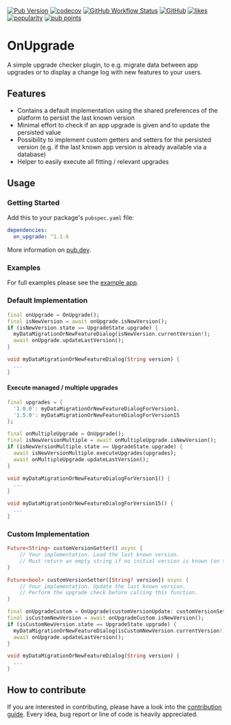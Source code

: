 [![Pub Version](https://img.shields.io/pub/v/on_upgrade)](https://pub.dev/packages/on_upgrade)
[![codecov](https://codecov.io/gh/Boehrsi/on_upgrade/branch/main/graph/badge.svg?token=7XPRP9UMLF)](https://codecov.io/gh/Boehrsi/on_upgrade)
[![GitHub Workflow Status](https://img.shields.io/github/actions/workflow/status/Boehrsi/on_upgrade/main.yml)](https://github.com/Boehrsi/on_upgrade/actions)
[![GitHub](https://img.shields.io/github/license/boehrsi/on_upgrade)](https://github.com/Boehrsi/on_upgrade/blob/main/LICENSE)
[![likes](https://img.shields.io/pub/likes/on_upgrade)](https://pub.dev/packages/on_upgrade/score)
[![popularity](https://img.shields.io/pub/popularity/on_upgrade)](https://pub.dev/packages/on_upgrade/score)
[![pub points](https://img.shields.io/pub/points/on_upgrade)](https://pub.dev/packages/on_upgrade/score)

# OnUpgrade

A simple upgrade checker plugin, to e.g. migrate data between app upgrades or to display a change log with new features to your users.

## Features

- Contains a default implementation using the shared preferences of the platform to persist the last known version
- Minimal effort to check if an app upgrade is given and to update the persisted value
- Possibility to implement custom getters and setters for the persisted version (e.g. if the last known app version is already available via a database)
- Helper to easily execute all fitting / relevant upgrades

## Usage

### Getting Started

Add this to your package's `pubspec.yaml` file:

```yaml
dependencies:
  on_upgrade: ^1.1.6
```

More information on [pub.dev](https://pub.dev/packages/on_upgrade).

### Examples

For full examples please see the [example app](https://github.com/Boehrsi/on_upgrade/blob/main/example/lib/main.dart).

### Default Implementation

```dart
final onUpgrade = OnUpgrade();
final isNewVersion = await onUpgrade.isNewVersion();
if (isNewVersion.state == UpgradeState.upgrade) {
  myDataMigrationOrNewFeatureDialog(isNewVersion.currentVersion!);
  await onUpgrade.updateLastVersion();
}

void myDataMigrationOrNewFeatureDialog(String version) {
  ...
}
```

#### Execute managed / multiple upgrades

```dart
final upgrades = {
  '1.0.0': myDataMigrationOrNewFeatureDialogForVersion1,
  '1.5.0': myDataMigrationOrNewFeatureDialogForVersion15
};

final onMultipleUpgrade = OnUpgrade();
final isNewVersionMultiple = await onMultipleUpgrade.isNewVersion();
if (isNewVersionMultiple.state == UpgradeState.upgrade) {
  await isNewVersionMultiple.executeUpgrades(upgrades);
  await onMultipleUpgrade.updateLastVersion();
}

void myDataMigrationOrNewFeatureDialogForVersion1() {
  ...
}

void myDataMigrationOrNewFeatureDialogForVersion15() {
  ...
}
```

### Custom Implementation

```dart
Future<String> customVersionGetter() async {
    // Your implementation. Load the last known version.
    // Must return an empty string if no initial version is known (on the first app start, before updateLastVersion() was called the first time).
}

Future<bool> customVersionSetter([String? version]) async {
    // Your implementation. Update the last known version.
    // Perform the upgrade check before calling this function.
}

final onUpgradeCustom = OnUpgrade(customVersionUpdate: customVersionSetter, customVersionLookup: customVersionGetter);
final isCustomNewVersion = await onUpgradeCustom.isNewVersion();
if (isCustomNewVersion.state == UpgradeState.upgrade) {
  myDataMigrationOrNewFeatureDialog(isCustomNewVersion.currentVersion!);
  await onUpgrade.updateLastVersion();
}

void myDataMigrationOrNewFeatureDialog(String version) {
  ...
}
```

## How to contribute

If you are interested in contributing, please have a look into the [contribution guide](https://github.com/Boehrsi/on_upgrade/blob/main/CONTRIBUTING.md). Every idea, bug report or line of code is heavily appreciated.
